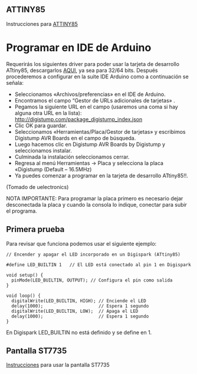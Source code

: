 ## ATTINY85

Instrucciones para [ATTINY85](https://uelectronics.com/producto/attiny85-tarjeta-de-desarrollo-kickstarter/)

# Programar en IDE de Arduino 

Requerirás los siguientes driver para poder usar la tarjeta de desarrollo ATtiny85, descargarlos [AQUI](https://uelectronics.com/wp-content/uploads/2018/12/Digistump.Drivers.zip), ya sea para 32/64 bits. Después procederemos a configurar en la suite IDE Arduino como a continuación se señala:

- Seleccionamos «Archivos/preferencias» en el IDE de Arduino.
- Encontramos el campo  “Gestor de URLs adicionales de tarjetas» .
- Pegamos la siguiente URL en el campo (usaremos una coma si hay alguna otra URL en la lista): http://digistump.com/package_digistump_index.json
- Clic OK para guardar.
- Seleccionamos «Herramientas/Placa/Gestor de tarjetas» y escribimos Digistump AVR Boards en el campo de búsqueda.
- Luego hacemos clic en Digistump AVR Boards by Digistump y seleccionamos instalar.
- Culminada la instalación seleccionamos cerrar.
- Regresa al menú Herramientas -> Placa y selecciona la placa «Digistump (Default – 16.5MHz)
- Ya puedes comenzar a programar en la tarjeta de desarrollo ATtiny85!!.

(Tomado de uelectronics)

NOTA IMPORTANTE: Para programar la placa primero es necesario dejar desconectada la placa y cuando la consola lo indique, conectar para subir el programa. 

## Primera prueba 

Para revisar que funciona podemos usar el siguiente ejemplo: 

```
// Encender y apagar el LED incorporado en un Digispark (ATtiny85)

#define LED_BUILTIN 1   // El LED está conectado al pin 1 en Digispark

void setup() {
  pinMode(LED_BUILTIN, OUTPUT); // Configura el pin como salida
}

void loop() {
  digitalWrite(LED_BUILTIN, HIGH); // Enciende el LED
  delay(1000);                     // Espera 1 segundo
  digitalWrite(LED_BUILTIN, LOW);  // Apaga el LED
  delay(1000);                     // Espera 1 segundo
}
```
En Digispark LED_BUILTIN no está definido y se define en 1.

## Pantalla ST7735

[Instrucciones](./ST7735.md) para usar la pantalla ST7735
